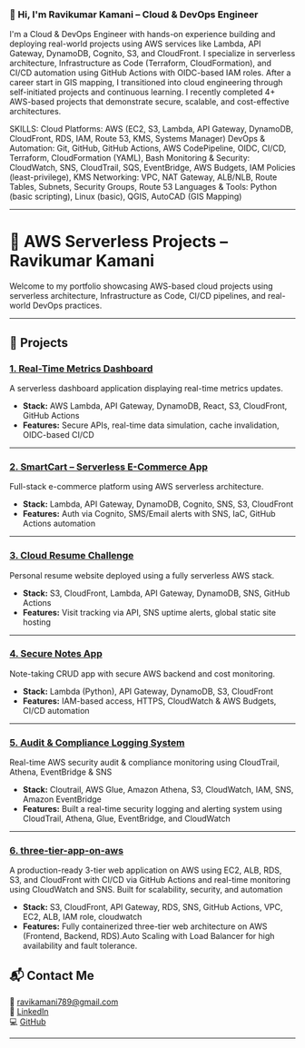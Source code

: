 ### 👋 Hi, I'm Ravikumar Kamani – Cloud & DevOps Engineer

I'm a Cloud & DevOps Engineer with hands-on experience building and deploying real-world projects using AWS services like Lambda, API Gateway, DynamoDB, Cognito, S3, and CloudFront. I specialize in serverless architecture, Infrastructure as Code (Terraform, CloudFormation), and CI/CD automation using GitHub Actions with OIDC-based IAM roles.
After a career start in GIS mapping, I transitioned into cloud engineering through self-initiated projects and continuous learning. I recently completed 4+ AWS-based projects that demonstrate secure, scalable, and cost-effective architectures.

SKILLS:
Cloud Platforms: AWS (EC2, S3, Lambda, API Gateway, DynamoDB, CloudFront, RDS, IAM, Route 53, KMS, Systems Manager)
DevOps & Automation: Git, GitHub, GitHub Actions, AWS CodePipeline, OIDC, CI/CD, Terraform, CloudFormation (YAML), Bash
Monitoring & Security: CloudWatch, SNS, CloudTrail, SQS, EventBridge, AWS Budgets, IAM Policies (least-privilege), KMS
Networking: VPC, NAT Gateway, ALB/NLB, Route Tables, Subnets, Security Groups, Route 53
Languages & Tools: Python (basic scripting), Linux (basic), QGIS, AutoCAD (GIS Mapping)

---

# 🚀 AWS Serverless Projects – Ravikumar Kamani

Welcome to my portfolio showcasing AWS-based cloud projects using serverless architecture, Infrastructure as Code, CI/CD pipelines, and real-world DevOps practices.

---

## 🔧 Projects

### [1. Real-Time Metrics Dashboard](https://github.com/RavikumarKamani74/real-time-dashboard)
A serverless dashboard application displaying real-time metrics updates.

- **Stack:** AWS Lambda, API Gateway, DynamoDB, React, S3, CloudFront, GitHub Actions
- **Features:** Secure APIs, real-time data simulation, cache invalidation, OIDC-based CI/CD

---

### [2. SmartCart – Serverless E-Commerce App](https://github.com/RavikumarKamani74/smartcart-aws-serverless)
Full-stack e-commerce platform using AWS serverless architecture.

- **Stack:** Lambda, API Gateway, DynamoDB, Cognito, SNS, S3, CloudFront
- **Features:** Auth via Cognito, SMS/Email alerts with SNS, IaC, GitHub Actions automation

---

### [3. Cloud Resume Challenge](https://github.com/RavikumarKamani74/ravikumar-cloud-portfolio)
Personal resume website deployed using a fully serverless AWS stack.

- **Stack:** S3, CloudFront, Lambda, API Gateway, DynamoDB, SNS, GitHub Actions
- **Features:** Visit tracking via API, SNS uptime alerts, global static site hosting

---

### [4. Secure Notes App](https://github.com/RavikumarKamani74/secure-notes-serverless-app)
Note-taking CRUD app with secure AWS backend and cost monitoring.

- **Stack:** Lambda (Python), API Gateway, DynamoDB, S3, CloudFront
- **Features:** IAM-based access, HTTPS, CloudWatch & AWS Budgets, CI/CD automation

---

### [5. Audit & Compliance Logging System](https://github.com/RavikumarKamani74/audit-compliance-logging-system)
Real-time AWS security audit & compliance monitoring using CloudTrail, Athena, EventBridge & SNS

- **Stack:** Cloutrail, AWS Glue, Amazon Athena, S3, CloudWatch, IAM, SNS, Amazon EventBridge 
- **Features:** Built a real-time security logging and alerting system using CloudTrail, Athena, Glue, EventBridge, and CloudWatch

---

### [6. three-tier-app-on-aws](https://github.com/RavikumarKamani74/three-tier-app-on-aws)
A production-ready 3-tier web application on AWS using EC2, ALB, RDS, S3, and CloudFront with CI/CD via GitHub Actions and real-time monitoring using CloudWatch and SNS. Built for scalability, security, and automation

- **Stack:** S3, CloudFront, API Gateway, RDS, SNS, GitHub Actions, VPC, EC2, ALB, IAM role, cloudwatch 
- **Features:** Fully containerized three-tier web architecture on AWS (Frontend, Backend, RDS).Auto Scaling with Load Balancer for high availability and fault tolerance.

## 📬 Contact Me

📧 ravikamani789@gmail.com  
🔗 [LinkedIn](https://linkedin.com/in/ravikumar-kamani-41b1641b2)  
💻 [GitHub](https://github.com/RavikumarKamani74)

---




